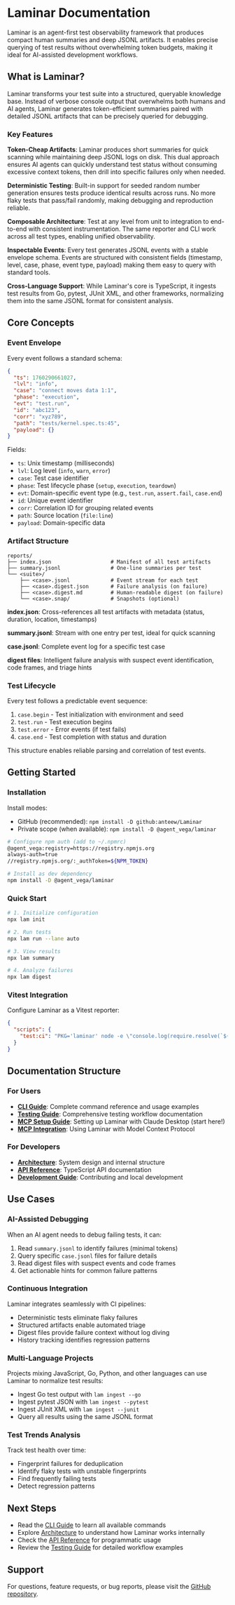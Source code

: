 # Laminar Documentation

Laminar is an agent-first test observability framework that produces compact human summaries and deep JSONL artifacts. It enables precise querying of test results without overwhelming token budgets, making it ideal for AI-assisted development workflows.

## What is Laminar?

Laminar transforms your test suite into a structured, queryable knowledge base. Instead of verbose console output that overwhelms both humans and AI agents, Laminar generates token-efficient summaries paired with detailed JSONL artifacts that can be precisely queried for debugging.

### Key Features

**Token-Cheap Artifacts**: Laminar produces short summaries for quick scanning while maintaining deep JSONL logs on disk. This dual approach ensures AI agents can quickly understand test status without consuming excessive context tokens, then drill into specific failures only when needed.

**Deterministic Testing**: Built-in support for seeded random number generation ensures tests produce identical results across runs. No more flaky tests that pass/fail randomly, making debugging and reproduction reliable.

**Composable Architecture**: Test at any level from unit to integration to end-to-end with consistent instrumentation. The same reporter and CLI work across all test types, enabling unified observability.

**Inspectable Events**: Every test generates JSONL events with a stable envelope schema. Events are structured with consistent fields (timestamp, level, case, phase, event type, payload) making them easy to query with standard tools.

**Cross-Language Support**: While Laminar's core is TypeScript, it ingests test results from Go, pytest, JUnit XML, and other frameworks, normalizing them into the same JSONL format for consistent analysis.

## Core Concepts

### Event Envelope

Every event follows a standard schema:

```json
{
  "ts": 1760290661027,
  "lvl": "info",
  "case": "connect moves data 1:1",
  "phase": "execution",
  "evt": "test.run",
  "id": "abc123",
  "corr": "xyz789",
  "path": "tests/kernel.spec.ts:45",
  "payload": {}
}
```

Fields:
- `ts`: Unix timestamp (milliseconds)
- `lvl`: Log level (`info`, `warn`, `error`)
- `case`: Test case identifier
- `phase`: Test lifecycle phase (`setup`, `execution`, `teardown`)
- `evt`: Domain-specific event type (e.g., `test.run`, `assert.fail`, `case.end`)
- `id`: Unique event identifier
- `corr`: Correlation ID for grouping related events
- `path`: Source location (`file:line`)
- `payload`: Domain-specific data

### Artifact Structure

```
reports/
├── index.json                   # Manifest of all test artifacts
├── summary.jsonl                # One-line summaries per test
└── <suite>/
    ├── <case>.jsonl             # Event stream for each test
    ├── <case>.digest.json       # Failure analysis (on failure)
    ├── <case>.digest.md         # Human-readable digest (on failure)
    └── <case>.snap/             # Snapshots (optional)
```

**index.json**: Cross-references all test artifacts with metadata (status, duration, location, timestamps)

**summary.jsonl**: Stream with one entry per test, ideal for quick scanning

**case.jsonl**: Complete event log for a specific test case

**digest files**: Intelligent failure analysis with suspect event identification, code frames, and triage hints

### Test Lifecycle

Every test follows a predictable event sequence:

1. `case.begin` - Test initialization with environment and seed
2. `test.run` - Test execution begins
3. `test.error` - Error events (if test fails)
4. `case.end` - Test completion with status and duration

This structure enables reliable parsing and correlation of test events.

## Getting Started

### Installation

Install modes:
- GitHub (recommended): `npm install -D github:anteew/Laminar`
- Private scope (when available): `npm install -D @agent_vega/laminar`

```bash
# Configure npm auth (add to ~/.npmrc)
@agent_vega:registry=https://registry.npmjs.org
always-auth=true
//registry.npmjs.org/:_authToken=${NPM_TOKEN}

# Install as dev dependency
npm install -D @agent_vega/laminar
```

### Quick Start

```bash
# 1. Initialize configuration
npx lam init

# 2. Run tests
npx lam run --lane auto

# 3. View results
npx lam summary

# 4. Analyze failures
npx lam digest
```

### Vitest Integration

Configure Laminar as a Vitest reporter:

```json
{
  "scripts": {
    "test:ci": "PKG='laminar' node -e \"console.log(require.resolve(`${process.env.PKG}/dist/src/test/reporter/jsonlReporter.js`))\" | xargs -I{} vitest run --reporter=\"{}\""
  }
}
```

## Documentation Structure

### For Users

- **[CLI Guide](./cli-guide.md)**: Complete command reference and usage examples
- **[Testing Guide](./testing/laminar.md)**: Comprehensive testing workflow documentation
- **[MCP Setup Guide](./mcp-setup.md)**: Setting up Laminar with Claude Desktop (start here!)
- **[MCP Integration](./mcp-integration.md)**: Using Laminar with Model Context Protocol

### For Developers

- **[Architecture](./architecture.md)**: System design and internal structure
- **[API Reference](./api-reference.md)**: TypeScript API documentation
- **[Development Guide](./development-guide.md)**: Contributing and local development

## Use Cases

### AI-Assisted Debugging

When an AI agent needs to debug failing tests, it can:
1. Read `summary.jsonl` to identify failures (minimal tokens)
2. Query specific `case.jsonl` files for failure details
3. Read digest files with suspect events and code frames
4. Get actionable hints for common failure patterns

### Continuous Integration

Laminar integrates seamlessly with CI pipelines:
- Deterministic tests eliminate flaky failures
- Structured artifacts enable automated triage
- Digest files provide failure context without log diving
- History tracking identifies regression patterns

### Multi-Language Projects

Projects mixing JavaScript, Go, Python, and other languages can use Laminar to normalize test results:
- Ingest Go test output with `lam ingest --go`
- Ingest pytest JSON with `lam ingest --pytest`
- Ingest JUnit XML with `lam ingest --junit`
- Query all results using the same JSONL format

### Test Trends Analysis

Track test health over time:
- Fingerprint failures for deduplication
- Identify flaky tests with unstable fingerprints
- Find frequently failing tests
- Detect regression patterns

## Next Steps

- Read the [CLI Guide](./cli-guide.md) to learn all available commands
- Explore [Architecture](./architecture.md) to understand how Laminar works internally
- Check the [API Reference](./api-reference.md) for programmatic usage
- Review the [Testing Guide](./testing/laminar.md) for detailed workflow examples

## Support

For questions, feature requests, or bug reports, please visit the [GitHub repository](https://github.com/anteew/Laminar).
